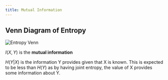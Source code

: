 ```yaml
---
title: Mutual Information
---
```


## Venn Diagram of Entropy

![Entropy Venn](/img/Uni/CaC/InfTheo/entropy_venn.png)

$I(X,Y)$ is the **mutual information**

$H(Y|X)$ is the information Y provides given that X is known. This is expected to be less than $H(Y)$ as by having joint entropy, the value of X provides some information about Y.
